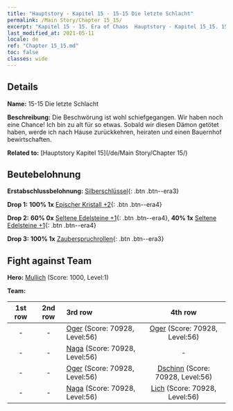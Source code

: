 ```yaml
---
title: "Hauptstory - Kapitel 15 - 15-15 Die letzte Schlacht"
permalink: /Main Story/Chapter 15_15/
excerpt: "Kapitel 15 - 15. Era of Chaos  Hauptstory - Kapitel 15_15. 15-15 Die letzte Schlacht"
last_modified_at: 2021-05-11
locale: de
ref: "Chapter 15_15.md"
toc: false
classes: wide
---
```


## Details

 **Name:** 15-15 Die letzte Schlacht

 **Beschreibung:** Die Beschwörung ist wohl schiefgegangen. Wir haben noch eine Chance! Ich bin zu alt für so etwas. Sobald wir diesen Dämon getötet haben, werde ich nach Hause zurückkehren, heiraten und einen Bauernhof bewirtschaften.

 **Related to:** [Hauptstory Kapitel 15](/de/Main Story/Chapter 15/)

## Beutebelohnung

 **Erstabschlussbelohnung:** [Silberschlüssel](/ItemsDE/con_693/){: .btn .btn--era3}

 **Drop 1:** **100% 1x** [Epischer Kristall +2](/ItemsDE/mat_52/){: .btn .btn--era4}

 **Drop 2:** **60% 0x** [Seltene Edelsteine +1](/ItemsDE/mat_44/){: .btn .btn--era4}, **40% 1x** [Seltene Edelsteine +1](/ItemsDE/mat_44/){: .btn .btn--era4}

 **Drop 3:** **100% 1x** [Zauberspruchrollen](/ItemsDE/con_694/){: .btn .btn--era3}


## Fight against Team
 **Hero:** [Mullich](/de/heroes/Mullich/) (Score: 1000, Level:1)

 **Team:**


  | 1st row | 2nd row | 3rd row | 4th row |
  |:----:|:----:|:----|:----:|
  | - | - | [Oger](/de/units/Ogre/) (Score: 70928, Level:56)  | [Oger](/de/units/Ogre/) (Score: 70928, Level:56)  |
  | - | - | [Naga](/de/units/Naga/) (Score: 70928, Level:56)  | - |
  | - | - | [Oger](/de/units/Ogre/) (Score: 70928, Level:56)  | [Dschinn](/de/units/Genie/) (Score: 70928, Level:56)  |
  | - | - | [Naga](/de/units/Naga/) (Score: 70928, Level:56)  | [Lich](/de/units/Lich/) (Score: 70928, Level:56)  |


